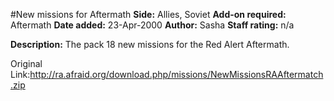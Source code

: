 #New missions for Aftermath
**Side:** Allies, Soviet
**Add-on required:** Aftermath
**Date added:** 23-Apr-2000
**Author:** Sasha
**Staff rating:** n/a

**Description:** The pack 18 new missions for the Red Alert Aftermath.

Original Link:http://ra.afraid.org/download.php/missions/NewMissionsRAAftermatch.zip
